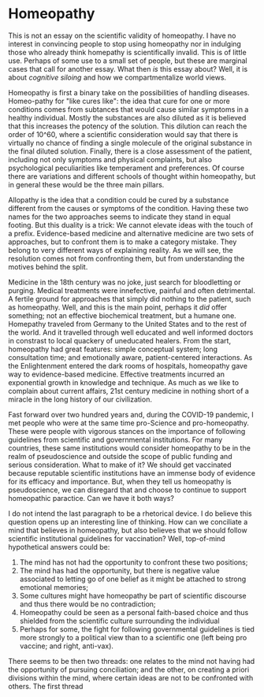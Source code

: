 # Homeopathy

This is not an essay on the scientific validity of homeopathy. I have no interest in convincing people to stop using homeopathy nor in indulging those who already think homepathy is scientifically invalid. This is of little use. Perhaps of some use to a small set of people, but these are marginal cases that call for another essay. What then _is_ this essay about? Well, it is about _cognitive siloing_ and how we compartmentalize world views. 

Homeopathy is first a binary take on the possibilities of handling diseases. Homeo-pathy for "like cures like": the idea that cure for one or more conditions comes from subtances that would cause similar symptoms in a healthy individual. Mostly the substances are also diluted as it is believed that this increases the potency of the solution. This dilution can reach the order of 10^60, where a scientific consideration would say that there is virtually no chance of finding a single molecule of the original substance in the final diluted solution. Finally, there is a close assessment of the patient, including not only symptoms and physical complaints, but also psychological peculiarities like temperament and preferences. Of course there are variations and different schools of thought within homeopathy, but in general these would be the three main pillars.

Allopathy is the idea that a condition could be cured by a substance different from the causes or symptoms of the condition. Having these two names for the two approaches seems to indicate they stand in equal footing. But this duality is a trick: We cannot elevate ideas with the touch of a prefix. Evidence-based medicine and alternative medicine are two sets of approaches, but to confront them is to make a category mistake. They belong to very different ways of explaining reality. As we will see, the resolution comes not from confronting them, but from understanding the motives behind the split. 

Medicine in the 18th century was no joke, just search for bloodletting or purging. Medical treatments were innefective, painful and often detrimental. A fertile ground for approaches that simply did nothing to the patient, such as homeopathy. Well, and this is the main point, perhaps it _did_ offer something; not an effective biochemical treatment, but a humane one. Homepathy traveled from Germany to the United States and to the rest of the world. And it travelled through well educated and well informed doctors in constrast to local quackery of uneducated healers. From the start, homeopathy had great features: simple conceptual system; long consultation time; and emotionally aware, patient-centered interactions. As the Enlightenment entered the dark rooms of hospitals, homeopathy gave way to evidence-based medicine. Effective treatments incurred an exponential growth in knowledge and technique. As much as we like  to complain about current affairs, 21st century medicine in nothing short of a miracle in the long history of our civilization.

Fast forward over two hundred years and, during the COVID-19 pandemic, I met people who were at the same time pro-Science and pro-homeopathy. These were people with vigorous stances on the importance of following guidelines from scientific and governmental institutions. For many countries, these same institutions would consider homeopathy to be in the realm of pseudoscience and outside the scope of public funding and serious consideration. What to make of it? We should get vaccinated because reputable scientific institutions have an immense body of evidence for its efficacy and importance. But, when they tell us homeopathy is pseudoscience, we can disregard that and choose to continue to support homeopathic paractice. Can we have it both ways?

I do not intend the last paragraph to be a rhetorical device. I do believe this question opens up an interesting line of thinking. How can we conciliate a mind that believes in homeopathy, but also believes that we should follow scientific institutional guidelines for vaccination? Well, top-of-mind hypothetical answers could be:
1) The mind has not had the opportunity to confront these two positions;
2) The mind has had the opportunity, but there is negative value associated to letting go of one belief as it might be attached to strong emotional memories;
3) Some cultures might have homeopathy be part of scientific discourse and thus there would be no contradiction;
4) Homeopathy could be seen as a personal faith-based choice and thus shielded from the scientific culture surrounding the individual
5) Perhaps for some, the fight for following governmental guidelines is tied more strongly to a political view than to a scientific one (left being pro vaccine; and right, anti-vax).

There seems to be then two threads: one relates to the mind not having had the opportunity of pursuing conciliation; and the other, on creating a priori divisions within the mind, where certain ideas are not to be confronted with others. The first thread 





